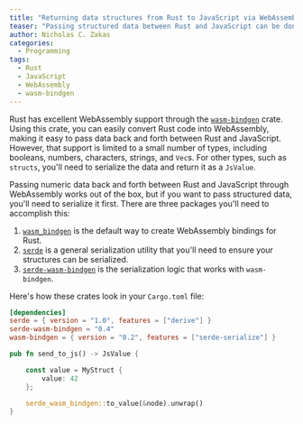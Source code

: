 ```yaml
---
title: "Returning data structures from Rust to JavaScript via WebAssembly"
teaser: "Passing structured data between Rust and JavaScript can be done via WebAssembly, but it takes a bit of work."
author: Nicholas C. Zakas
categories:
  - Programming
tags:
  - Rust
  - JavaScript
  - WebAssembly
  - wasm-bindgen
---
```


Rust has excellent WebAssembly support through the [`wasm-bindgen`](https://crates.io/crates/wasm-bindgen/) crate. Using this crate, you can easily convert Rust code into WebAssembly, making it easy to pass data back and forth between Rust and JavaScript. However, that support is limited to a small number of types, including booleans, numbers, characters, strings, and `Vec`s. For other types, such as `structs`, you'll need to serialize the data and return it as a `JsValue`. 


Passing numeric data back and forth between Rust and JavaScript through WebAssembly works out of the box, but if you want to pass structured data, you'll need to serialize it first. There are three packages you'll need to accomplish this:

1. [`wasm_bindgen`](https://crates.io/crates/wasm-bindgen/) is the default way to create WebAssembly bindings for Rust.
1. [`serde`](https://crates.io/crates/serde) is a general serialization utility that you'll need to ensure your structures can be serialized.
1. [`serde-wasm-bindgen`](https://crates.io/crates/serde-wasm-bindgen) is the serialization logic that works with `wasm-bindgen`.

Here's how these crates look in your `Cargo.toml` file:

```toml
[dependencies]
serde = { version = "1.0", features = ["derive"] }
serde-wasm-bindgen = "0.4"
wasm-bindgen = { version = "0.2", features = ["serde-serialize"] }
```




```rs
pub fn send_to_js() -> JsValue {

    const value = MyStruct {
        value: 42
    };

    serde_wasm_bindgen::to_value(&node).unwrap()
}
```
